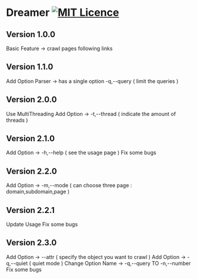 # Dreamer [![MIT Licence](https://badges.frapsoft.com/os/mit/mit.svg?v=103)](https://opensource.org/licenses/mit-license.php)

## Version 1.0.0
Basic Feature -> crawl pages following links

## Version 1.1.0
Add Option Parser -> has a single option -q,--query ( limit the queries )

## Version 2.0.0
Use MultiThreading
Add Option -> -t,--thread ( indicate the amount of threads )

## Version 2.1.0
Add Option -> -h,--help ( see the usage page )
Fix some bugs

## Version 2.2.0
Add Option -> -m,--mode ( can choose three page : domain,subdomain,page )

## Version 2.2.1
Update Usage
Fix some bugs

## Version 2.3.0
Add Option -> --attr ( specify the object you want to crawl )
Add Option -> -q,--quiet ( quiet mode )
Change Option Name -> -q,--query TO -n,--number
Fix some bugs
